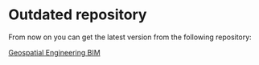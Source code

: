 # Outdated repository

From now on you can get the latest version from the following repository:

[Geospatial Engineering BIM](https://github.com/dd-bim/City2BIM)

